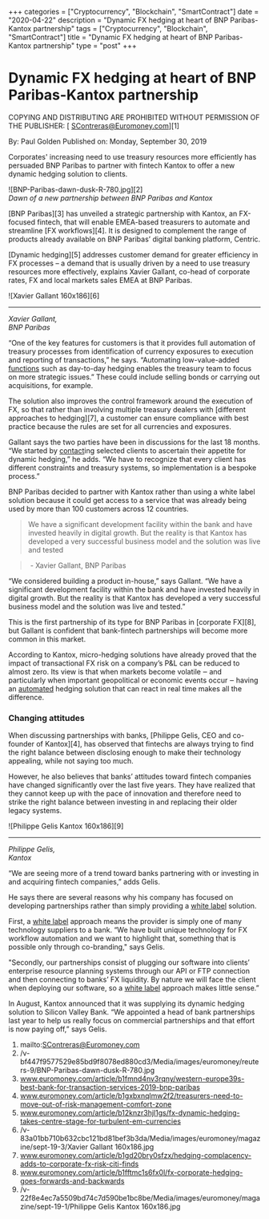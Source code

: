 +++
categories = ["Cryptocurrency", "Blockchain", "SmartContract"]
date = "2020-04-22"
description = "Dynamic FX hedging at heart of BNP Paribas-Kantox partnership"
tags = ["Cryptocurrency", "Blockchain", "SmartContract"]
title = "Dynamic FX hedging at heart of BNP Paribas-Kantox partnership"
type = "post"
+++

#  Dynamic FX hedging at heart of BNP Paribas-Kantox partnership

COPYING AND DISTRIBUTING ARE PROHIBITED WITHOUT PERMISSION OF THE
PUBLISHER: [ SContreras@Euromoney.com][1]

By:  Paul Golden  Published on:  Monday, September 30, 2019

Corporates' increasing need to use treasury resources more efficiently
has persuaded BNP Paribas to partner with fintech Kantox to offer a new
dynamic hedging solution to clients.

![BNP-Paribas-dawn-dusk-R-780.jpg][2]  
_Dawn of a new partnership between BNP Paribas and Kantox_

  

[BNP Paribas][3] has unveiled a strategic partnership with Kantox, an
FX-focused fintech, that will enable EMEA-based treasurers to automate
and streamline [FX workflows][4]. It is designed to complement the range
of products already available on BNP Paribas’ digital banking platform,
Centric.

[Dynamic hedging][5] addresses customer demand for greater efficiency in
FX processes – a demand that is usually driven by a need to use treasury
resources more effectively, explains Xavier Gallant, co-head of
corporate rates, FX and local markets sales EMEA at BNP Paribas.

![Xavier Gallant 160x186][6]  
  
---  
  
 _Xavier Gallant,  
BNP Paribas_  
  
“One of the key features for customers is that it provides full
automation of treasury processes from identification of currency
exposures to execution and reporting of transactions,” he says.
“Automating low-value-added [functions](https://www.fintechee.com/tutorial-for-forex-trading/basic-functions/) such as day-to-day hedging enables
the treasury team to focus on more strategic issues.” These could
include selling bonds or carrying out acquisitions, for example.

The solution also improves the control framework around the execution of
FX, so that rather than involving multiple treasury dealers with
[different approaches to hedging][7], a customer can ensure compliance
with best practice because the rules are set for all currencies and
exposures.

Gallant says the two parties have been in discussions for the last 18
months. “We started by [contact](https://www.playgroundfx.com/contact/)ing selected clients to ascertain their
appetite for dynamic hedging,” he adds. “We have to recognize that every
client has different constraints and treasury systems, so implementation
is a bespoke process.”

BNP Paribas decided to partner with Kantox rather than using a white
label solution because it could get access to a service that was already
being used by more than 100 customers across 12 countries.

  

> We have a significant development facility within the bank and have
invested heavily in digital growth. But the reality is that Kantox has
developed a very successful business model and the solution was live and
tested  
>

>

>  - Xavier Gallant, BNP Paribas

  

“We considered building a product in-house,” says Gallant. “We have a
significant development facility within the bank and have invested
heavily in digital growth. But the reality is that Kantox has developed
a very successful business model and the solution was live and tested.”

This is the first partnership of its type for BNP Paribas in [corporate
FX][8], but Gallant is confident that bank-fintech partnerships will
become more common in this market.

According to Kantox, micro-hedging solutions have already proved that
the impact of transactional FX risk on a company’s P&L can be reduced to
almost zero. Its view is that when markets become volatile ‒ and
particularly when important geopolitical or economic events occur ‒
having an [automated](https://www.fintechee.com/features/automated-forex-trading/) hedging solution that can react in real time makes
all the difference.

### Changing attitudes

When discussing partnerships with banks, [Philippe Gelis, CEO and co-
founder of Kantox][4], has observed that fintechs are always trying to
find the right balance between disclosing enough to make their
technology appealing, while not saying too much.

However, he also believes that banks’ attitudes toward fintech companies
have changed significantly over the last five years. They have realized
that they cannot keep up with the pace of innovation and therefore need
to strike the right balance between investing in and replacing their
older legacy systems.  

![Philippe Gelis Kantox 160x186][9]  
  
---  
  
 _Philippe Gelis,  
Kantox_  
  
“We are seeing more of a trend toward banks partnering with or investing
in and acquiring fintech companies,” adds Gelis.

He says there are several reasons why his company has focused on
developing partnerships rather than simply providing a [white label](https://www.fintechee.com/services/forex-broker-white-label/)
solution.

First, a [white label](https://www.fintechee.com/services/forex-broker-white-label/) approach means the provider is simply one of many
technology suppliers to a bank. “We have built unique technology for FX
workflow automation and we want to highlight that, something that is
possible only through co-branding," says Gelis.

"Secondly, our partnerships consist of plugging our software into
clients’ enterprise resource planning systems through our API or FTP
connection and then connecting to banks’ FX liquidity. By nature we will
face the client when deploying our software, so a [white label](https://www.fintechee.com/services/forex-broker-white-label/) approach
makes little sense.”

In August, Kantox announced that it was supplying its dynamic hedging
solution to Silicon Valley Bank. “We appointed a head of bank
partnerships last year to help us really focus on commercial
partnerships and that effort is now paying off,” says Gelis.

   1. mailto:SContreras@Euromoney.com
   2. /v-bf447f9577529e85bd9f8078ed880cd3/Media/images/euromoney/reuters-9/BNP-Paribas-dawn-dusk-R-780.jpg
   3. www.euromoney.com/article/b1fmnd4nv3rqny/western-europe39s-best-bank-for-transaction-services-2019-bnp-paribas
   4. www.euromoney.com/article/b1gxbxnqlmw2f2/treasurers-need-to-move-out-of-risk-management-comfort-zone
   5. www.euromoney.com/article/b12knzr3hjl1gs/fx-dynamic-hedging-takes-centre-stage-for-turbulent-em-currencies
   6. /v-83a01bb710b632cbc121bd81bef3b3da/Media/images/euromoney/magazine/sept-19-3/Xavier Gallant 160x186.jpg
   7. www.euromoney.com/article/b1gd20bry0sfzx/hedging-complacency-adds-to-corporate-fx-risk-citi-finds
   8. www.euromoney.com/article/b1fftmc1s6fx0l/fx-corporate-hedging-goes-forwards-and-backwards
   9. /v-22f8e4ec7a5509bd74c7d590be1bc8be/Media/images/euromoney/magazine/sept-19-1/Philippe Gelis Kantox 160x186.jpg